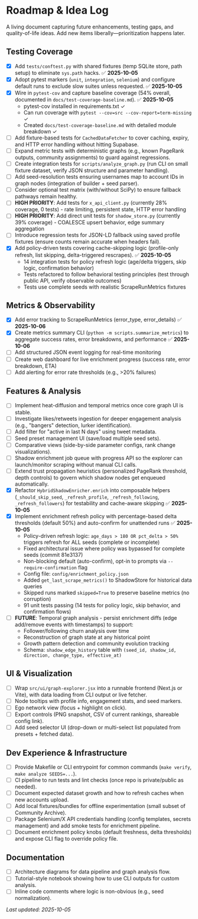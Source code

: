 # Roadmap & Idea Log

A living document capturing future enhancements, testing gaps, and quality-of-life ideas. Add new items liberally—prioritization happens later.

## Testing Coverage
- [x] Add `tests/conftest.py` with shared fixtures (temp SQLite store, path setup) to eliminate `sys.path` hacks. ✅ **2025-10-05**
- [x] Adopt pytest markers (`unit`, `integration`, `selenium`) and configure default runs to exclude slow suites unless requested. ✅ **2025-10-05**
- [x] Wire in `pytest-cov` and capture baseline coverage (54% overall, documented in `docs/test-coverage-baseline.md`). ✅ **2025-10-05**
  - pytest-cov installed in requirements.txt ✓
  - Can run coverage with `pytest --cov=src --cov-report=term-missing` ✓
  - Created `docs/test-coverage-baseline.md` with detailed module breakdown ✓
- [ ] Add fixture-based tests for `CachedDataFetcher` to cover caching, expiry, and HTTP error handling without hitting Supabase.
- [ ] Expand metric tests with deterministic graphs (e.g., known PageRank outputs, community assignments) to guard against regressions.
- [ ] Create integration tests for `scripts/analyze_graph.py` (run CLI on small fixture dataset, verify JSON structure and parameter handling).
- [ ] Add seed-resolution tests ensuring usernames map to account IDs in graph nodes (integration of builder + seed parser).
- [ ] Consider optional test matrix (with/without SciPy) to ensure fallback pathways remain healthy.
- [ ] **HIGH PRIORITY**: Add tests for `x_api_client.py` (currently 28% coverage, 0 tests) - rate limiting, persistent state, HTTP error handling
- [ ] **HIGH PRIORITY**: Add direct unit tests for `shadow_store.py` (currently 39% coverage) - COALESCE upsert behavior, edge summary aggregation
- [ ] Introduce regression tests for JSON-LD fallback using saved profile fixtures (ensure counts remain accurate when headers fail).
- [x] Add policy-driven tests covering cache-skipping logic (profile-only refresh, list skipping, delta-triggered rescrapes). ✅ **2025-10-05**
  - 14 integration tests for policy refresh logic (age/delta triggers, skip logic, confirmation behavior)
  - Tests refactored to follow behavioral testing principles (test through public API, verify observable outcomes)
  - Tests use complete seeds with realistic ScrapeRunMetrics fixtures

## Metrics & Observability
- [x] Add error tracking to ScrapeRunMetrics (error_type, error_details) ✅ **2025-10-06**
- [x] Create metrics summary CLI (`python -m scripts.summarize_metrics`) to aggregate success rates, error breakdowns, and performance ✅ **2025-10-06**
- [ ] Add structured JSON event logging for real-time monitoring
- [ ] Create web dashboard for live enrichment progress (success rate, error breakdown, ETA)
- [ ] Add alerting for error rate thresholds (e.g., >20% failures)

## Features & Analysis
- [ ] Implement heat-diffusion and temporal metrics once core graph UI is stable.
- [ ] Investigate likes/retweets ingestion for deeper engagement analysis (e.g., "bangers" detection, lurker identification).
- [ ] Add filter for "active in last N days" using tweet metadata.
- [ ] Seed preset management UI (save/load multiple seed sets).
- [ ] Comparative views (side-by-side parameter configs, rank change visualizations).
- [ ] Shadow enrichment job queue with progress API so the explorer can launch/monitor scraping without manual CLI calls.
- [ ] Extend trust propagation heuristics (personalized PageRank threshold, depth controls) to govern which shadow nodes get enqueued automatically.
- [x] Refactor `HybridShadowEnricher.enrich` into composable helpers (`_should_skip_seed`, `_refresh_profile`, `_refresh_following`, `_refresh_followers`) for testability and cache-aware skipping ✅ **2025-10-05**
- [x] Implement enrichment refresh policy with percentage-based delta thresholds (default 50%) and auto-confirm for unattended runs ✅ **2025-10-05**
  - Policy-driven refresh logic: `age_days > 180 OR pct_delta > 50%` triggers refresh for ALL seeds (complete or incomplete)
  - Fixed architectural issue where policy was bypassed for complete seeds (commit 81e3137)
  - Non-blocking default (auto-confirm), opt-in to prompts via `--require-confirmation` flag
  - Config file: `config/enrichment_policy.json`
  - Added `get_last_scrape_metrics()` to ShadowStore for historical data queries
  - Skipped runs marked `skipped=True` to preserve baseline metrics (no corruption)
  - 91 unit tests passing (14 tests for policy logic, skip behavior, and confirmation flows)
- [ ] **FUTURE**: Temporal graph analysis - persist enrichment diffs (edge add/remove events with timestamps) to support:
  - Follower/following churn analysis over time
  - Reconstruction of graph state at any historical point
  - Growth pattern detection and community evolution tracking
  - Schema: `shadow_edge_history` table with `(seed_id, shadow_id, direction, change_type, effective_at)`

## UI & Visualization
- [ ] Wrap `src/ui/graph-explorer.jsx` into a runnable frontend (Next.js or Vite), with data loading from CLI output or live fetcher.
- [ ] Node tooltips with profile info, engagement stats, and seed markers.
- [ ] Ego network view (focus + highlight on click).
- [ ] Export controls (PNG snapshot, CSV of current rankings, shareable config link).
- [ ] Add seed selector UI (drop-down or multi-select list populated from presets + fetched data).

## Dev Experience & Infrastructure
- [ ] Provide Makefile or CLI entrypoint for common commands (`make verify`, `make analyze SEEDS=...`).
- [ ] CI pipeline to run tests and lint checks (once repo is private/public as needed).
- [ ] Document expected dataset growth and how to refresh caches when new accounts upload.
- [ ] Add local fixtures/bundles for offline experimentation (small subset of Community Archive).
- [ ] Package Selenium/X API credentials handling (config templates, secrets management) and add smoke tests for enrichment pipeline.
- [ ] Document enrichment policy knobs (default freshness, delta thresholds) and expose CLI flag to override policy file.

## Documentation
- [ ] Architecture diagrams for data pipeline and graph analysis flow.
- [ ] Tutorial-style notebook showing how to use CLI outputs for custom analysis.
- [ ] Inline code comments where logic is non-obvious (e.g., seed normalization).

*Last updated: 2025-10-05*
